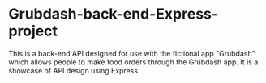 # Grubdash-back-end-Express-project
This is a back-end API designed for use with the fictional app "Grubdash" which allows people to make food orders through the Grubdash app. It is a showcase of API design using Express
